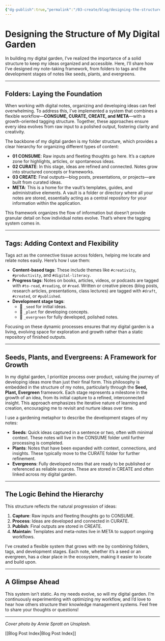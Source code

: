 ```yaml
---
{"dg-publish":true,"permalink":"/03-create/blog/designing-the-structure-of-my-digital-garden/","title":"Designing the Structure of My Digital Garden","tags":["blogging","digital-garden","knowledge-management"]}
---
```



# Designing the Structure of My Digital Garden

In building my digital garden, I’ve realized the importance of a solid structure to keep my ideas organized and accessible. Here, I’ll share how I’ve designed my note-taking framework, from folders to tags and the development stages of notes like seeds, plants, and evergreens.

---

## Folders: Laying the Foundation

When working with digital notes, organizing and developing ideas can feel overwhelming. To address this, I’ve implemented a system that combines a flexible workflow—**CONSUME, CURATE, CREATE, and META**—with a growth-oriented tagging structure. Together, these approaches ensure every idea evolves from raw input to a polished output, fostering clarity and creativity.

The backbone of my digital garden is my folder structure, which provides a clear hierarchy for organizing different types of content:

- **01 CONSUME**: Raw inputs and fleeting thoughts go here. It’s a capture zone for highlights, articles, or spontaneous ideas.
- **02 CURATE**: In this stage, ideas are refined and connected. Notes grow into structured concepts or frameworks.
- **03 CREATE**: Final outputs—blog posts, presentations, or projects—are built from curated ideas.
- **META**: This is a home for the vault’s templates, guides, and administrative elements. A vault is a folder or directory where all your notes are stored, essentially acting as a central repository for your information within the application.

This framework organizes the flow of information but doesn’t provide granular detail on how individual notes evolve. That’s where the tagging system comes in.

---

## Tags: Adding Context and Flexibility

Tags act as the connective tissue across folders, helping me locate and relate notes easily. Here’s how I use them:

- **Content-based tags**: These include themes like `#creativity`, `#productivity`, and `#digital-literacy`.
- **Progress tags**: Notes on books, articles, videos, or podcasts are tagged with `#to-read`, `#reading`, or `#read`. Written or creative pieces (blog posts, research articles, presentations, class lectures) are tagged with `#draft`, `#created`, or `#published`.
- **Development stage tags**:
  - 🌱 `_seed` for initial ideas.
  - 🌿 `_plant` for developing concepts.
  - 🌲 `_evergreen` for fully developed, polished notes.

Focusing on these dynamic processes ensures that my digital garden is a living, evolving space for exploration and growth rather than a static repository of finished outputs.

---

## Seeds, Plants, and Evergreens: A Framework for Growth

In my digital garden, I prioritize process over product, valuing the journey of developing ideas more than just their final form. This philosophy is embedded in the structure of my notes, particularly through the **Seed, Plant, Evergreen** framework. Each stage represents a milestone in the growth of an idea, from its initial capture to a refined, interconnected insight. This approach emphasizes the iterative nature of learning and creation, encouraging me to revisit and nurture ideas over time.

I use a gardening metaphor to describe the development stages of my notes:

- **Seeds**: Quick ideas captured in a sentence or two, often with minimal context. These notes will live in the CONSUME folder until further processing is completed.
- **Plants**: Notes that have been expanded with context, connections, and insights. These typically move to the CURATE folder for further refinement.
- **Evergreens**: Fully developed notes that are ready to be published or referenced as reliable sources. These are stored in CREATE and often linked across my digital garden.

---

## The Logic Behind the Hierarchy

This structure reflects the natural progression of ideas:

1. **Capture**: Raw inputs and fleeting thoughts go to CONSUME.
2. **Process**: Ideas are developed and connected in CURATE.
3. **Publish**: Final outputs are stored in CREATE.
4. **Maintain**: Templates and meta-notes live in META to support ongoing workflows.

I’ve created a flexible system that grows with me by combining folders, tags, and development stages. Each note, whether it’s a seed or an evergreen, has a clear place in the ecosystem, making it easier to locate and build upon.

---

## A Glimpse Ahead

This system isn’t static. As my needs evolve, so will my digital garden. I’m continuously experimenting with optimizing my workflow, and I’d love to hear how others structure their knowledge management systems. Feel free to share your thoughts or questions!

---

*Cover photo by Annie Spratt on Unsplash.*

[[Blog Post Index\|Blog Post Index]]